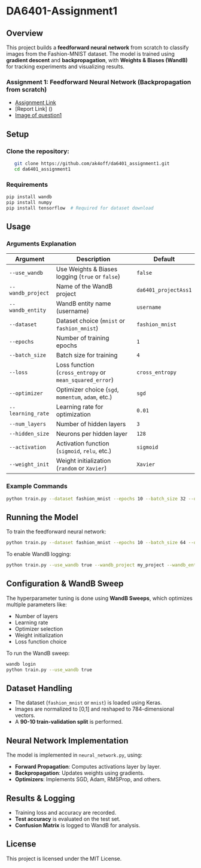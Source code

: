 # **DA6401-Assignment1**

## **Overview**

This project builds a **feedforward neural network** from scratch to classify images from the Fashion-MNIST dataset. The model is trained using **gradient descent** and **backpropagation**, with **Weights & Biases (WandB)** for tracking experiments and visualizing results.

### **Assignment 1**: Feedforward Neural Network (Backpropagation from scratch)  
- [Assignment Link](https://wandb.ai/sivasankar1234/DA6401/reports/DA6401-Assignment-1--VmlldzoxMTQ2NDQwNw)  
- [Report Link] ()
- [Image of question1](https://wandb.ai/ns24z274-iitm-ac-in/ns24z274_da6401_assignment1/runs/fky99vq0?nw=nwuserns24z274)

## **Setup**

### **Clone the repository:**  
```bash
   git clone https://github.com/ak4off/da6401_assignment1.git
   cd da6401_assignment1
```

### **Requirements**
```bash
pip install wandb
pip install numpy
pip install tensorflow  # Required for dataset download
```

## **Usage**

### **Arguments Explanation**

| Argument | Description | Default |
|----------|-------------|---------|
| `--use_wandb` | Use Weights & Biases logging (`true` or `false`) | `false` |
| `--wandb_project` | Name of the WandB project | `da6401_projectAss1` |
| `--wandb_entity` | WandB entity name (username) | `username` |
| `--dataset` | Dataset choice (`mnist` or `fashion_mnist`) | `fashion_mnist` |
| `--epochs` | Number of training epochs | `1` |
| `--batch_size` | Batch size for training | `4` |
| `--loss` | Loss function (`cross_entropy` or `mean_squared_error`) | `cross_entropy` |
| `--optimizer` | Optimizer choice (`sgd`, `momentum`, `adam`, etc.) | `sgd` |
| `--learning_rate` | Learning rate for optimization | `0.01` |
| `--num_layers` | Number of hidden layers | `3` |
| `--hidden_size` | Neurons per hidden layer | `128` |
| `--activation` | Activation function (`sigmoid`, `relu`, etc.) | `sigmoid` |
| `--weight_init` | Weight initialization (`random` or `Xavier`) | `Xavier` |

### **Example Commands**
```bash
python train.py --dataset fashion_mnist --epochs 10 --batch_size 32 --optimizer adam --learning_rate 0.001
```

## **Running the Model**
To train the feedforward neural network:
```bash
python train.py --dataset fashion_mnist --epochs 10 --batch_size 64 --optimizer adam
```

To enable WandB logging:
```bash
python train.py --use_wandb true --wandb_project my_project --wandb_entity my_username
```

## **Configuration & WandB Sweep**
The hyperparameter tuning is done using **WandB Sweeps**, which optimizes multiple parameters like:
- Number of layers
- Learning rate
- Optimizer selection
- Weight initialization
- Loss function choice

To run the WandB sweep:
```bash
wandb login
python train.py --use_wandb true
```

## **Dataset Handling**
- The dataset (`fashion_mnist` or `mnist`) is loaded using Keras.
- Images are normalized to [0,1] and reshaped to 784-dimensional vectors.
- A **90-10 train-validation split** is performed.

## **Neural Network Implementation**
The model is implemented in `neural_network.py`, using:
- **Forward Propagation**: Computes activations layer by layer.
- **Backpropagation**: Updates weights using gradients.
- **Optimizers**: Implements SGD, Adam, RMSProp, and others.

## **Results & Logging**
- Training loss and accuracy are recorded.
- **Test accuracy** is evaluated on the test set.
- **Confusion Matrix** is logged to WandB for analysis.

## **License**
This project is licensed under the MIT License.
